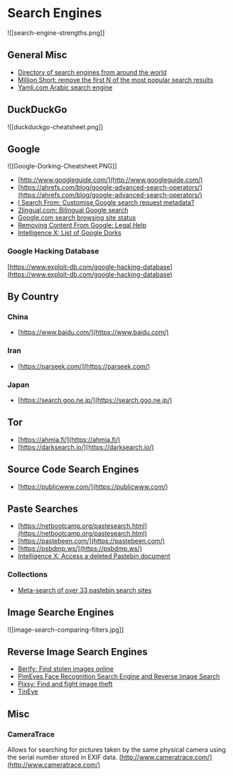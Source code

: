 # Search Engines
![[search-engine-strengths.png]]

## General Misc
* [Directory of search engines from around the world](https://www.searchenginelinks.co.uk/)
* [Million Short: remove the first N of the most popular search results](https://millionshort.com/)
* [Yamli.com Arabic search engine](https://www.yamli.com/)

## DuckDuckGo
![[duckduckgo-cheatsheet.png]]

## Google
![[Google-Dorking-Cheatsheet.PNG]]

* [http://www.googleguide.com/](http://www.googleguide.com/)
* [https://ahrefs.com/blog/google-advanced-search-operators/](https://ahrefs.com/blog/google-advanced-search-operators/)
* [I Search From: Customise Google search request metadata?](http://isearchfrom.com/)
* [2lingual.com: Bilingual Google search](https://2lingual.com/)
* [Google.com search browsing site status](https://transparencyreport.google.com/safe-browsing/search)
* [Removing Content From Google: Legal Help](https://support.google.com/legal/troubleshooter/1114905)
* [Intelligence X: List of Google Dorks](https://intelx.io/dorks)

### Google Hacking Database
[https://www.exploit-db.com/google-hacking-database](https://www.exploit-db.com/google-hacking-database)

## By Country
### China
* [https://www.baidu.com/](https://www.baidu.com/)

### Iran
* [https://parseek.com/](https://parseek.com/)

### Japan
* [https://search.goo.ne.jp/](https://search.goo.ne.jp/)

## Tor
* [https://ahmia.fi/](https://ahmia.fi/)
* [https://darksearch.io/](https://darksearch.io/)

## Source Code Search Engines
* [https://publicwww.com/](https://publicwww.com/)

## Paste Searches
* [https://netbootcamp.org/pastesearch.html](https://netbootcamp.org/pastesearch.html)
* [https://pastebeen.com/](https://pastebeen.com/)
* [https://psbdmp.ws/](https://psbdmp.ws/)
* [Intelligence X: Access a deleted Pastebin document](https://intelx.io/dorks)

### Collections
* [Meta-search of over 33 pastebin search sites](https://pastebin.ga/)

## Image Searche Engines
![[image-search-comparing-filters.jpg]]

## Reverse Image Search Engines
* [Berify: Find stolen images online](https://berify.com/)
* [PimEyes Face Recognition Search Engine and Reverse Image Search](https://pimeyes.com/en)
* [Pixsy: Find and fight image theft](https://www.pixsy.com/)
* [TinEye](https://tineye.com/)

## Misc
### CameraTrace
Allows for searching for pictures taken by the same physical camera using the serial number stored in EXIF data.
[http://www.cameratrace.com/](http://www.cameratrace.com/)